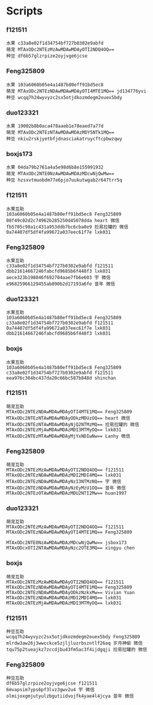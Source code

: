 # Scripts
### f121511  
    水果 c33a8e02f1d34754bf727b0302e9abfd         
    萌宠 MTAxODc2NTEzMzAwMDAwMDAyOTI2NDQ4OQ==         
    种豆 df6b57glzrpize2oyjvge6jcse           
### Feng325809  
    水果 103a6060b05e4a1487b80eff91bd5ec8
    萌宠 MTAxODc2NTEzNDAwMDAwMDAyOTI4MTE1MQ== jd134776yvi
    种豆 wcqq7h24wyvyzc2sx5otjdkozmdegm2ouex5bdy
### duo123321  
    水果 19002b8b0aca478aaeb1e78eaed7a77d
    萌宠 MTAxODc2NTEzNTAwMDAwMDAzMDY5NTk1MQ==
    种豆 nkiu2rskjyetbfjdnasciakatruycftcpbwzqwy
### boxjs173  
    水果 04da79b2761a4a5e98d6b8e155991932
    萌宠 MTAxODc2NTE0NzAwMDAwMDAzMDcwNjQwMw==
    种豆 hzsxvtmuobdm77e6pjo7uukutwgab2r647trr5q
    
### f121511
    水果互助  
    103a6060b05e4a1487b80eff91bd5ec8 Feng325809
    08f49c02d2c74962b285250d45078dda heart 微信
    fb5705c98a1c431a953ddb7bc6cba8e9 捡易拉罐的 微信
    0a74407df5df4fa99672a037eec61f7e lxk031   
### Feng325809
    水果互助  
    c33a8e02f1d34754bf727b0302e9abfd f121511
    dbb21614667246fabcfd9685b6f448f3 lxk031
    aece323b198046f692704aae7fb6e603 宇 微信
    e96825966129455ab890b2d17193a6fe 昔年 微信  
### duo123321
    水果互助
    103a6060b05e4a1487b80eff91bd5ec8 Feng325809
    c33a8e02f1d34754bf727b0302e9abfd f121511
    0a74407df5df4fa99672a037eec61f7e lxk031
    dbb21614667246fabcfd9685b6f448f3 lxk031
### boxjs 
    水果互助
    103a6060b05e4a1487b80eff91bd5ec8 Feng325809
    c33a8e02f1d34754bf727b0302e9abfd f121511
    eea976c304bc437da20c66bc587b848d shinchan
        
### f121511
    萌宠互助
    MTAxODc2NTEzNDAwMDAwMDAyOTI4MTE1MQ== Feng325809
    MTAxODc2NTEzNTAwMDAwMDAyODkzMDUzOQ== heart 微信
    MTAxODc2NTEzNTAwMDAwMDAyNjQ2NTMzMQ== 捡易拉罐的 微信
    MTAxODc2NTEzMjAwMDAwMDAzMDI3MTMyOQ== lxk031
    MTAxODc2NTEzMTAwMDAwMDAyMjYxNDIwNw== Lanhy 微信
### Feng325809
    萌宠互助
    MTAxODc2NTEzMzAwMDAwMDAyOTI2NDQ4OQ== f121511
    MTAxODc2NTEzNDAwMDAwMDAzMDI2MDI4MQ== lxk031
    MTAxODc2NTEzNDAwMDAwMDAyNzI3NTMzNQ== 宇 微信
    MTAxODc2NTEzNDAwMDAwMDAyNzEyMzU1OQ== 昔年 微信
    MTAxODc2NTEzOTAwMDAwMDAzMDU2NTI2Mw== huan1997
### duo123321
    萌宠互助
    MTAxODc2NTEzMzAwMDAwMDAyOTI2NDQ4OQ== f121511
    MTAxODc2NTEzNDAwMDAwMDAyOTI4MTE1MQ== Feng325809
    
    MTAxODc2NTE0NzAwMDAwMDAzMDcwNjQwMw== jsbox173
    MTAxODcxOTI2NTAwMDAwMDAyNzc2OTE3MQ== xingyu chen
### boxjs
    萌宠互助
    MTAxODc2NTEzMzAwMDAwMDAyOTI2NDQ4OQ== f121511
    MTAxODc2NTEzNDAwMDAwMDAyOTI4MTE1MQ== Feng325809
    MTAxODc2NTEzNDAwMDAwMDAyODkzNzkxMw== Vivian Yuan
    MTAxODc2NTEzNDAwMDAwMDAzMDI2MDI4MQ== lxk031
    MTAxODc2NTEzMjAwMDAwMDAzMDI3MTMyOQ== lxk031
    
### f121511
    种豆互助
    wcqq7h24wyvyzc2sx5otjdkozmdegm2ouex5bdy Feng325809
    mlrdw3aw26j3wwcckce5zjljluzrbszntlf26aq 岁月神偷 微信
    tqu75p2tueajkz7zccdjbu43fm5ac3f4ijdgqji 捡易拉罐的 微信
### Feng325809
    种豆互助
    df6b57glzrpize2oyjvge6jcse f121511
    6mvapsim7yps6pf3lvz3gwv2u4 宇 微信
    olmijoxgmjutyulzbgutiidvojfk4yae4l4jcya 昔年 微信 

